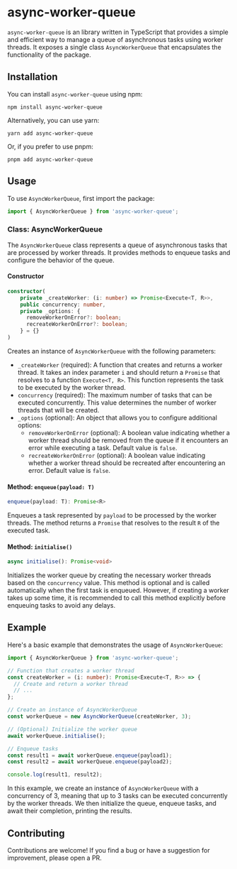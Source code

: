 # async-worker-queue

`async-worker-queue` is an library written in TypeScript that provides a simple and efficient way to manage a queue of asynchronous tasks using worker threads.
It exposes a single class `AsyncWorkerQueue` that encapsulates the functionality of the package.

## Installation

You can install `async-worker-queue` using npm:

```shell
npm install async-worker-queue
```

Alternatively, you can use yarn:

```shell
yarn add async-worker-queue
```

Or, if you prefer to use pnpm:

```shell
pnpm add async-worker-queue
```

## Usage

To use `AsyncWorkerQueue`, first import the package:

```typescript
import { AsyncWorkerQueue } from 'async-worker-queue';
```

### Class: AsyncWorkerQueue

The `AsyncWorkerQueue` class represents a queue of asynchronous tasks that are processed by worker threads. It provides methods to enqueue tasks and configure the behavior of the queue.

#### Constructor

```typescript
constructor(
    private _createWorker: (i: number) => Promise<Execute<T, R>>,
    public concurrency: number,
    private _options: {
      removeWorkerOnError?: boolean;
      recreateWorkerOnError?: boolean;
    } = {}
)
```

Creates an instance of `AsyncWorkerQueue` with the following parameters:

- `_createWorker` (required): A function that creates and returns a worker thread. It takes an index parameter `i` and should return a `Promise` that resolves to a function `Execute<T, R>`. This function represents the task to be executed by the worker thread.
- `concurrency` (required): The maximum number of tasks that can be executed concurrently. This value determines the number of worker threads that will be created.
- `_options` (optional): An object that allows you to configure additional options:
    - `removeWorkerOnError` (optional): A boolean value indicating whether a worker thread should be removed from the queue if it encounters an error while executing a task. Default value is `false`.
    - `recreateWorkerOnError` (optional): A boolean value indicating whether a worker thread should be recreated after encountering an error. Default value is `false`.

#### Method: `enqueue(payload: T)`

```typescript
enqueue(payload: T): Promise<R>
```

Enqueues a task represented by `payload` to be processed by the worker threads. The method returns a `Promise` that resolves to the result `R` of the executed task.

#### Method: `initialise()`

```typescript
async initialise(): Promise<void>
```

Initializes the worker queue by creating the necessary worker threads based on the `concurrency` value.
This method is optional and is called automatically when the first task is enqueued.
However, if creating a worker takes up some time,
it is recommended to call this method explicitly before enqueuing tasks to avoid any delays.

## Example

Here's a basic example that demonstrates the usage of `AsyncWorkerQueue`:

```typescript
import { AsyncWorkerQueue } from 'async-worker-queue';

// Function that creates a worker thread
const createWorker = (i: number): Promise<Execute<T, R>> => {
  // Create and return a worker thread
  // ...
};

// Create an instance of AsyncWorkerQueue
const workerQueue = new AsyncWorkerQueue(createWorker, 3);

// (Optional) Initialize the worker queue
await workerQueue.initialise();

// Enqueue tasks
const result1 = await workerQueue.enqueue(payload1);
const result2 = await workerQueue.enqueue(payload2);

console.log(result1, result2);
```

In this example, we create an instance of `AsyncWorkerQueue` with a concurrency of 3,
meaning that up to 3 tasks can be executed concurrently by the worker threads.
We then initialize the queue, enqueue tasks, and await their completion, printing the results.

## Contributing

Contributions are welcome! If you find a bug or have a suggestion for improvement,
please open a PR.
